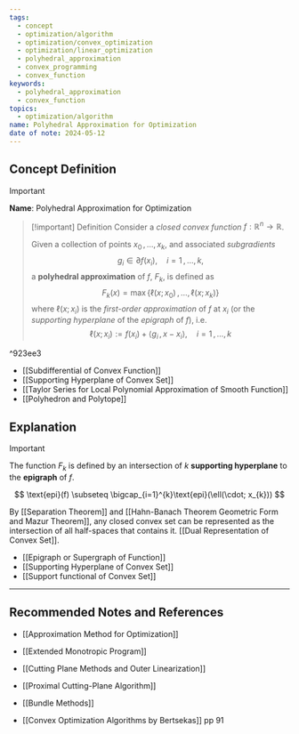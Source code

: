 ```yaml
---
tags:
  - concept
  - optimization/algorithm
  - optimization/convex_optimization
  - optimization/linear_optimization
  - polyhedral_approximation
  - convex_programming
  - convex_function
keywords:
  - polyhedral_approximation
  - convex_function
topics:
  - optimization/algorithm
name: Polyhedral Approximation for Optimization
date of note: 2024-05-12
---
```


## Concept Definition

>[!important]
>**Name**: Polyhedral Approximation for Optimization

>[!important] Definition
>Consider a *closed convex function* $f: \mathbb{R}^{n} \to \mathbb{R}$.
>
>Given a collection of points $x_{0} \,{,}\ldots{,}\,x_{k}$,  and associated *subgradients* $$g_{i} \in \partial f(x_{i}), \quad i=1 \,{,}\ldots{,}\,k,$$  a **polyhedral approximation** of $f$, $F_{k}$, is defined as
>$$
>F_{k}(x) = \max\left\{ \ell(x; x_{0}) \,{,}\ldots{,}\,\ell(x; x_{k})  \right\} 
>$$
>where $\ell(x;x_{i})$ is the *first-order approximation* of $f$ at $x_{i}$ (or the *supporting hyperplane* of the *epigraph* of $f$), i.e. $$\ell(x; x_{i}) := f(x_{i}) + \left\langle  g_{i}\,,\, x - x_{i}    \right\rangle, \quad i=1 \,{,}\ldots{,}\,k$$

^923ee3

- [[Subdifferential of Convex Function]]
- [[Supporting Hyperplane of Convex Set]]
- [[Taylor Series for Local Polynomial Approximation of Smooth Function]]
- [[Polyhedron and Polytope]]

## Explanation

>[!important]
>The function $F_{k}$ is defined by an intersection of $k$ **supporting hyperplane** to the **epigraph** of $f$.
>
>$$
>\text{epi}(f) \subseteq \bigcap_{i=1}^{k}\text{epi}(\ell(\cdot; x_{k}))
>$$
>
>By [[Separation Theorem]] and [[Hahn-Banach Theorem Geometric Form and Mazur Theorem]], any closed convex set can be represented as the intersection of all half-spaces that contains it. [[Dual Representation of Convex Set]]. 

- [[Epigraph or Supergraph of Function]]
- [[Supporting Hyperplane of Convex Set]]
- [[Support functional of Convex Set]]



-----------
##  Recommended Notes and References

- [[Approximation Method for Optimization]]

- [[Extended Monotropic Program]]
- [[Cutting Plane Methods and Outer Linearization]]
- [[Proximal Cutting-Plane Algorithm]]
- [[Bundle Methods]]

- [[Convex Optimization Algorithms by Bertsekas]] pp 91